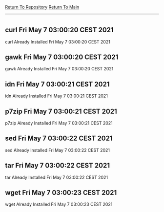 [Return To Repository](https://github.com/bast69/piholeparser/)
[Return To Main](https://github.com/bast69/piholeparser/blob/master/RecentRunLogs/Mainlog.md)
____________________________________
# 
## curl Fri May  7 03:00:20 CEST 2021
curl Already Installed Fri May  7 03:00:20 CEST 2021
## gawk Fri May  7 03:00:20 CEST 2021
gawk Already Installed Fri May  7 03:00:20 CEST 2021
## idn Fri May  7 03:00:21 CEST 2021
idn Already Installed Fri May  7 03:00:21 CEST 2021
## p7zip Fri May  7 03:00:21 CEST 2021
p7zip Already Installed Fri May  7 03:00:21 CEST 2021
## sed Fri May  7 03:00:22 CEST 2021
sed Already Installed Fri May  7 03:00:22 CEST 2021
## tar Fri May  7 03:00:22 CEST 2021
tar Already Installed Fri May  7 03:00:22 CEST 2021
## wget Fri May  7 03:00:23 CEST 2021
wget Already Installed Fri May  7 03:00:23 CEST 2021
